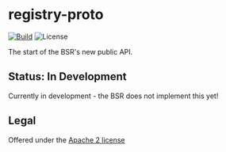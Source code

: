 # registry-proto

[![Build](https://github.com/bufbuild/registry-proto/actions/workflows/ci.yaml/badge.svg?branch=main)](https://github.com/bufbuild/registry-proto/actions/workflows/ci.yaml)
![License](https://img.shields.io/github/license/bufbuild/registry-proto)

The start of the BSR's new public API.

## Status: In Development

Currently in development - the BSR does not implement this yet!

## Legal

Offered under the [Apache 2 license](https://github.com/bufbuild/registry-proto/blob/main/LICENSE)
